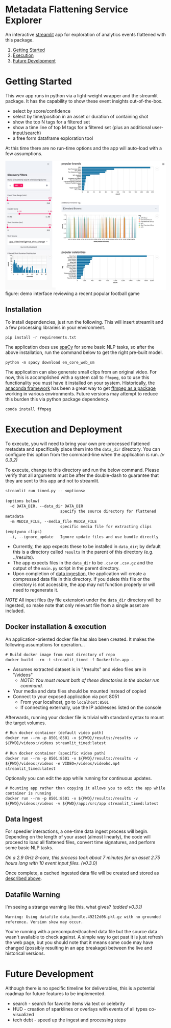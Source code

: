 # Metadata Flattening Service Explorer

An interactive [streamlit](https://www.streamlit.io/) app for exploration of 
analytics events flattened with this package.

1. [Getting Started](#getting-started)
2. [Execution](#execution-and-deployment)
3. [Future Development](#future-development)

# Getting Started

This wev app runs in python via a light-weight wrapper and the streamlit 
package. It has the capability to show these event insights out-of-the-box.

* select by score/confidence
* select by time/position in an asset or duration of containing shot
* show the top N tags for a filtered set
* show a time line of top M tags for a filtered set (plus an additional user-input/search)
* a free form dataframe exploration tool

At this time there are no run-time options and the app will auto-load
with a few assumptions.

![Explorer Demo Image](explorer-teaser.jpg)
figure: demo interface reviewing a recent popular football game


## Installation

To install dependencies, just run the following.  This will insert streamlit
and a few processing librarieis in your environment.

```shell
pip install -r requirements.txt
```

The application does use [spaCy](https://spacy.io/) for some basic NLP tasks, 
so after the above installation, run the command below to get the right pre-built
model.

```shell
python -m spacy download en_core_web_sm
```

The application can also generate small clips from an original video.  For now,
this is accomplished with a system call to `ffmpeg`, so to use this functionality
you must have it installed on your system.  Historically, the [anaconda framework](https://www.anaconda.com/)
has been a great way to get [ffmpeg as a package](https://anaconda.org/menpo/ffmpeg) 
working in various environments.  Future versions may attempt to reduce this burden this via
python package dependency. 

```shell
conda install ffmpeg
```

# Execution and Deployment

To execute, you will need to bring your own pre-processed flattened metadata and
specifically place them into the `data_dir` directory.  You can configure 
this option from the command-line when the application is run. *(v 0.3.2)*

To execute, change to this directory and run the below command.  Please verify that 
all arguments must be after the 
double-dash to guarantee that they are sent to this app and not to streamlit.

```shell
streamlit run timed.py -- <options>

(options below)
  -d DATA_DIR, --data_dir DATA_DIR
                        specify the source directory for flattened metadata
  -m MEDIA_FILE, --media_file MEDIA_FILE
                        specific media file for extracting clips (empty=no clips)
  -i, --ignore_update   Ignore update files and use bundle directly
```

* Currently, the app expects these to be installed in `data_dir`; by default this is
  a directory called `results` in the parent of this directory (e.g. ../results).  
* The app expects files in the `data_dir`
  to be `.csv` or `.csv.gz` and the output of the `main.py` script in the 
  parent directory.  
* Upon completion of [data ingestion](#Data-Ingest), the application will
  create a compressed data file in this directory.  If you delete this file or the directory
  is not accessble, the app may not function properly or will need to regenerate it.

*NOTE* All input files (by file extension) under the `data_dir` directory will be 
ingested, so make note that only relevant file from a single asset are included.


## Docker installation & execution

An application-oriented docker file has also been created.  It makes the following assumptions
for operation...

```shell
# Build docker image from root directory of repo
docker build --rm -t streamlit_timed -f Dockerfile.app .
```

* Assumes extracted dataset is in "/results" and video files are in "/videos"
    * *NOTE: You must mount both of these directories in the docker run command.*
* Your media and data files should be mounted instead of copied
* Connect to your exposed application via port 8051
    * From your localhost, go to `localhost:8501` 
    * If connecting externally, use the IP addresses listed on the console

Afterwards, running your docker file is trivial with standard syntax to mount the target volumes.

```shell
# Run docker container (default video path)
docker run --rm -p 8501:8501 -v ${PWD}/results:/results -v ${PWD}/videos:/videos streamlit_timed:latest 

# Run docker container (specific video path)
docker run --rm -p 8501:8501 -v ${PWD}/results:/results -v ${PWD}/videos:/videos -e VIDEO=/videos/videohd.mp4  streamlit_timed:latest 

```

Optionally you can edit the app while running for continuous updates.

```shell
# Mounting app rather than copying it allows you to edit the app while container is running
docker run --rm -p 8501:8501 -v ${PWD}/results:/results -v ${PWD}/videos:/videos -v ${PWD}/app:/src/app streamlit_timed:latest
```


## Data Ingest

For speedier interactions, a one-time data ingest process will begin.  Depending
on the length of your asset (almost linearly), the code will proceed to
load all flattened files, convert time signatures, and perform some basic NLP
tasks.  

*On a 2.9 GHz 8-core, this process took about 7 minutes for an asset 2.75 hours long with 10 event input files. (v0.3.0)* 

Once complete, a cached ingested data file will be created and stored
as [described above](#Execution-and-Deployment).

## Datafile Warning

I'm seeing a strange warning like this, what gives? *(added v0.3.1)*

```shell
Warning: Using datafile data_bundle.49212d06.pkl.gz with no grounded reference. Version skew may occur.
```

You're running with a precomputed/cached data file but the source data wasn't available to check against.
A simple way to get past it is just refresh the web page, but you should note that it means some
code may have changed (possibly resulting in an app breakage) between the live and historical versions.

# Future Development

Although there is no specific timeline for deliverables, this is a potential
roadmap for future features to be implemented.

* search - search for favorite items via text or celebrity
* HUD - creation of sparklines or overlays with events of all types co-visualized
* tech debt - speed up the ingest and processing steps
